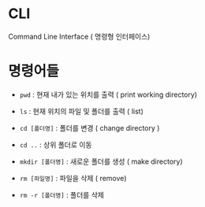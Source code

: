 # CLI

Command Line Interface ( 명령형 인터페이스)



# 명령어들

- `pwd` : 현재 내가 있는 위치를 출력 ( print working directory)

- `ls` :  현재 위치의 파일 및 폴더를 출력 ( list)

- `cd [폴더명]` : 폴더를 변경 ( change directory ) 

- `cd ..` :  상위 폴더로 이동

- `mkdir [폴더명]` : 새로운 폴더를 생성 ( make directory)

- `rm [파일명]` : 파일을 삭제 ( remove)

- `rm -r [폴더명]` : 폴더를 삭제

  

